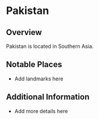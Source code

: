 # Pakistan
## Overview
Pakistan is located in Southern Asia.

## Notable Places
- Add landmarks here

## Additional Information
- Add more details here
